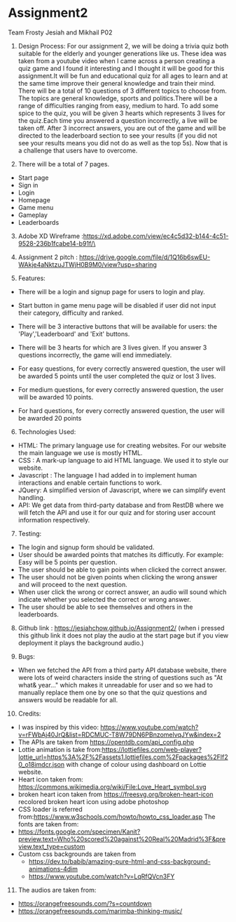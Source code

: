 # Assignment2

Team Frosty
Jesiah and Mikhail P02
<br>

1. Design Process:
   For our assignment 2, we will be doing a trivia quiz both suitable for the elderly and younger generations like us. These idea was taken from a youtube video when I came across a person creating a quiz game and I found it interesting and I thought it will be good for this assignment.It will be fun and educational quiz for all ages to learn and at the same time improve their general knowledge and train their mind. There will be a total of 10 questions of 3 different topics to choose from.
   The topics are general knowledge, sports and politics.There will be a range of difficulties ranging from easy, medium to hard.
   To add some spice to the quiz, you will be given 3 hearts which represents 3 lives for the quiz.Each time you answered a question incorrectly, a live will be taken off. After 3 incorrect answers, you are out of the game and will be directed to the leaderboard section to see your results (if you did not see your results means you did not do as well as the top 5s). Now that is a challenge that users have to overcome.

2. There will be a total of 7 pages.

- Start page
- Sign in
- Login
- Homepage
- Game menu
- Gameplay
- Leaderboards

3. Adobe XD Wireframe :https://xd.adobe.com/view/ec4c5d32-b144-4c51-9528-236b1fcabe14-b91f/\

4. Assignment 2 pitch : https://drive.google.com/file/d/1Q16b6swEU-WAkje4aNktzuJTWjH0B9M0/view?usp=sharing

5. Features:

- There will be a login and signup page for users to login and play.

- Start button in game menu page will be disabled if user did not input their category, difficulty and ranked.

- There will be 3 interactive buttons that will be available for users: the 'Play','Leaderboard' and 'Exit' buttons.

- There will be 3 hearts for which are 3 lives given. If you answer 3 questions incorrectly, the game will end immediately.

- For easy questions, for every correctly answered question, the user will be awarded 5 points until the user completed the quiz or lost 3 lives.

- For medium questions, for every correctly answered question, the user will be awarded 10 points.

- For hard questions, for every correctly answered question, the user will be awarded 20 points

6. Technologies Used:

- HTML: The primary language use for creating websites. For our website the main language we use is mostly HTML.
- CSS : A mark-up language to aid HTML language. We used it to style our website.
- Javascript : The language I had added in to implement human interactions and enable certain functions to work.
- JQuery: A simplified version of Javascript, where we can simplify event handling.
- API: We get data from third-party database and from RestDB where we will fetch the API and use it for our quiz and for storing user account information respectively.

7. Testing:

- The login and signup form should be validated.
- User should be awarded points that matches its difficutly. For example: Easy will be 5 points per question.
- The user should be able to gain points when clicked the correct answer.
- The user should not be given points when clicking the wrong answer and will proceed to the next question.
- When user click the wrong or correct answer, an audio will sound which indicate whether you selected the correct or wrong answer.
- The user should be able to see themselves and others in the leaderboards.

8. Github link : https://jesiahchow.github.io/Assignment2/ (when i pressed this github link it does not play the audio at the start page but if you view deployment it plays the background audio.)

9. Bugs:

- When we fetched the API from a third party API database website, there were lots of weird characters inside the string
  of questions such as "At what& year..." which makes it unreadable for user and so we had to manually replace them one by one so that the quiz questions and answers would be readable for all.

10. Credits:

- I was inspired by this video: https://www.youtube.com/watch?v=rFWbAj40JrQ&list=RDCMUC-T8W79DN6PBnzomelvqJYw&index=2
- The APIs are taken from https://opentdb.com/api_config.php
- Lottie animation is take from:https://lottiefiles.com/web-player?lottie_url=https%3A%2F%2Fassets1.lottiefiles.com%2Fpackages%2Flf20_o18imdcr.json with change of colour using dashboard on Lottie website.
- Heart icon taken from: https://commons.wikimedia.org/wiki/File:Love_Heart_symbol.svg
- broken heart icon taken from https://freesvg.org/broken-heart-icon
  recolored broken heart icon using adobe photoshop
- CSS loader is referred from:https://www.w3schools.com/howto/howto_css_loader.asp
  The fonts are taken from:
- https://fonts.google.com/specimen/Kanit?preview.text=Who%20scored%20against%20Real%20Madrid%3F&preview.text_type=custom
- Custom css backgrounds are taken from
  - https://dev.to/babib/amazing-pure-html-and-css-background-animations-4dim
  - https://www.youtube.com/watch?v=LqRfQVcn3FY

11. The audios are taken from:

- https://orangefreesounds.com/?s=countdown
- https://orangefreesounds.com/marimba-thinking-music/
